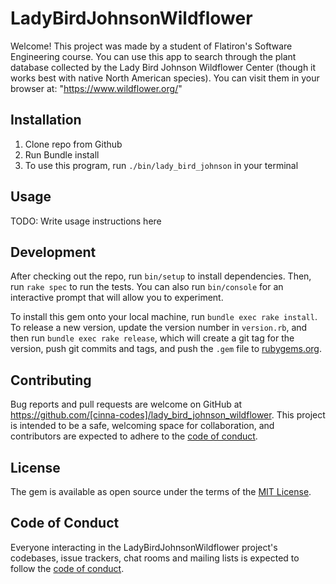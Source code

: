 # LadyBirdJohnsonWildflower

Welcome! This project was made by a student of Flatiron's Software Engineering course. 
You can use this app to search through the plant database collected by the Lady Bird Johnson Wildflower Center (though it works best with native North American species). 
You can visit them in your browser at: "https://www.wildflower.org/"

## Installation

1. Clone repo from Github
2. Run Bundle install
3. To use this program, run `./bin/lady_bird_johnson` in your terminal

## Usage

TODO: Write usage instructions here

## Development

After checking out the repo, run `bin/setup` to install dependencies. Then, run `rake spec` to run the tests. You can also run `bin/console` for an interactive prompt that will allow you to experiment.

To install this gem onto your local machine, run `bundle exec rake install`. To release a new version, update the version number in `version.rb`, and then run `bundle exec rake release`, which will create a git tag for the version, push git commits and tags, and push the `.gem` file to [rubygems.org](https://rubygems.org).

## Contributing

Bug reports and pull requests are welcome on GitHub at https://github.com/[cinna-codes]/lady_bird_johnson_wildflower. This project is intended to be a safe, welcoming space for collaboration, and contributors are expected to adhere to the [code of conduct](https://github.com/[cinna-codes]/lady_bird_johnson_wildflower/blob/master/CODE_OF_CONDUCT.md).


## License

The gem is available as open source under the terms of the [MIT License](https://opensource.org/licenses/MIT).

## Code of Conduct

Everyone interacting in the LadyBirdJohnsonWildflower project's codebases, issue trackers, chat rooms and mailing lists is expected to follow the [code of conduct](https://github.com/[cinna-codes]/lady_bird_johnson_wildflower/blob/master/CODE_OF_CONDUCT.md).
